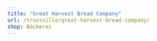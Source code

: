 ```yaml
---
title: "Great Harvest Bread Company"
url: /trussville/great-harvest-bread-company/
shop: Bäckerei
---
```

